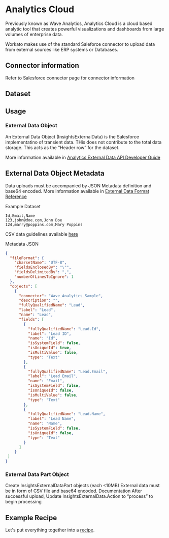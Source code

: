 # Analytics Cloud

Previously known as Wave Analytics, Analytics Cloud is a cloud based analytic tool that creates powerful visualizations and dashboards from large volumes of enterprise data.

Workato makes use of the standard Saleforce connector to upload data from external sources like ERP systems or Databases.

## Connector information
Refer to Salesforce connector page for connector information

## Dataset


## Usage
### External Data Object
An External Data Object (InsightsExternalData) is the Salesforce implementatino of transient data. THis does not contribute to the total data storage. This acts as the “Header row” for the dataset.

More information available in [Analytics External Data API Developer Guide](https://developer.salesforce.com/docs/atlas.en-us.bi_dev_guide_ext_data.meta/bi_dev_guide_ext_data/bi_ext_data_object_externaldatapart.htm) 

## External Data Object Metadata
Data uploads must be accompanied by JSON Metadata definition and base64 encoded. More information available in [External Data Format Reference](https://developer.salesforce.com/docs/atlas.en-us.206.0.bi_dev_guide_ext_data_format.meta/bi_dev_guide_ext_data_format/bi_ext_data_schema_reference.htm)

Example Dataset
```csv
Id,Email,Name
123,john@doe.com,John Doe
124,marry@poppins.com,Mary Poppins
```

CSV data guidelines available [here](https://developer.salesforce.com/docs/atlas.en-us.206.0.bi_dev_guide_ext_data_format.meta/bi_dev_guide_ext_data_format/bi_ext_data_schema_overview.htm)

Metadata JSON
```json
{
  "fileFormat": {
    "charsetName": "UTF-8",
    "fieldsEnclosedBy": "\"",
    "fieldsDelimitedBy": ",",
    "numberOfLinesToIgnore": 1
  },
  "objects": [
    {
      "connector": "Wave_Analytics_Sample",
      "description": "",
      "fullyQualifiedName": "Lead",
      "label": "Lead",
      "name": "Lead",
      "fields": [
        {
          "fullyQualifiedName": "Lead.Id",
          "label": "Lead ID",
          "name": "Id",
          "isSystemField": false,
          "isUniqueId": true,
          "isMultiValue": false,
          "type": "Text"
        },
        {
          "fullyQualifiedName": "Lead.Email",
          "label": "Lead Email",
          "name": "Email",
          "isSystemField": false,
          "isUniqueId": false,
          "isMultiValue": false,
          "type": "Text"
        },
        {
          "fullyQualifiedName": "Lead.Name",
          "label": "Lead Name",
          "name": "Name",
          "isSystemField": false,
          "isUniqueId": false,
          "type": "Text"
        }
      ]
    }
 ]
}

```

### External Data Part Object
Create InsightsExternalDataPart objects (each <10MB)
External data must be in form of CSV file and base64 encoded. Documentation
After successful upload, Update InsightsExternalData.Action to “process” to begin processing


## Example Recipe
Let's put everything together into a [recipe]().